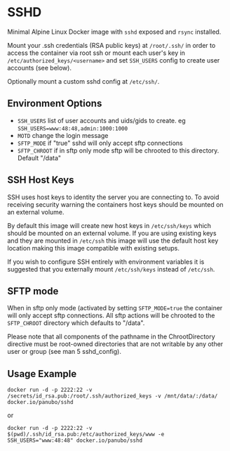 # SSHD

Minimal Alpine Linux Docker image with `sshd` exposed and `rsync` installed.

Mount your .ssh credentials (RSA public keys) at `/root/.ssh/` in order to
access the container via root ssh or mount each user's key in
`/etc/authorized_keys/<username>` and set `SSH_USERS` config to create user accounts (see below).

Optionally mount a custom sshd config at `/etc/ssh/`.

## Environment Options

- `SSH_USERS` list of user accounts and uids/gids to create. eg `SSH_USERS=www:48:48,admin:1000:1000`
- `MOTD` change the login message
- `SFTP_MODE` if "true" sshd will only accept sftp connections
- `SFTP_CHROOT` if in sftp only mode sftp will be chrooted to this directory. Default "/data"

## SSH Host Keys

SSH uses host keys to identity the server you are connecting to. To avoid receiving security warning the containers host keys should be mounted on an external volume.

By default this image will create new host keys in `/etc/ssh/keys` which should be mounted on an external volume. If you are using existing keys and they are mounted in `/etc/ssh` this image will use the default host key location making this image compatible with existing setups.

If you wish to configure SSH entirely with environment variables it is suggested that you externally mount `/etc/ssh/keys` instead of `/etc/ssh`.

## SFTP mode

When in sftp only mode (activated by setting `SFTP_MODE=true` the container will only accept sftp connections. All sftp actions will be chrooted to the `SFTP_CHROOT` directory which defaults to "/data".

Please note that all components of the pathname in the ChrootDirectory directive must be root-owned directories that are not writable by any other user or group (see man 5 sshd_config).

## Usage Example

```
docker run -d -p 2222:22 -v /secrets/id_rsa.pub:/root/.ssh/authorized_keys -v /mnt/data/:/data/ docker.io/panubo/sshd
```

or

```
docker run -d -p 2222:22 -v $(pwd)/.ssh/id_rsa.pub:/etc/authorized_keys/www -e SSH_USERS="www:48:48" docker.io/panubo/sshd
```
